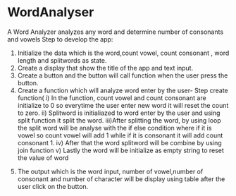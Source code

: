 # WordAnalyser
A Word Analyzer analyzes any word and determine number of consonants and vowels
Step to develop the app:
1.  Initialize the data which is the word,count vowel, count consonant , word length and splitwords as state.
2.  Create a display that show the title of the app and text input.
3.  Create a button and the button will call function when the user press the button.
4.  Create a function which will analyze word enter by the user-
    Step create function(
    i) In the function, count vowel and count consonant are initialize to 0 so everytime the user enter        new word it will reset the count to zero.
    ii) Splitword is initialiazed to word enter by the user and using split function it split the word.
    iii)After splitting the word, by using loop the split word will be analyse with the if else condition where if it is vowel so count vowel will add 1 while if it is consonant it will add count consonant 1.
    iv) After that the word splitword will be combine by using join function
    v) Lastly the word will be initialize as empty string to reset the value of word
 5) The output which is the word input, number of vowel,number of consonant and number of character  will be display using table after the user click on the button.
